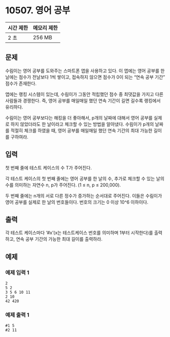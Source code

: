 # 10507. 영어 공부

|시간 제한|메모리 제한|
|--------|----------|
|2 초|256 MB|

## 문제
수림이는 영어 공부를 도와주는 스마트폰 앱을 사용하고 있다. 이 앱에는 영어 공부를 한 날에는 점수가 전날보다 1씩 쌓이고, 접속하지 않으면 점수가 0이 되는 “연속 공부 기간” 점수가 존재한다.

앱에는 랭킹 시스템이 있는데, 수림이가 그동안 적립했던 점수 중 최댓값을 가지고 다른 사람들과 경쟁한다. 즉, 영어 공부를 매일매일 했던 연속 기간이 길면 길수록 랭킹에서 유리하다.

수림이는 영어 공부보다는 해킹을 더 좋아해서, p개의 날짜에 대해서 영어 공부를 실제로 하지 않았더라도 한 날이라고 체크할 수 있는 방법을 알아냈다. 수림이가 p개의 날짜를 적절히 체크를 하였을 때, 영어 공부를 매일매일 했던 연속 기간의 최대 가능한 길이를 구하여라.

## 입력
첫 번째 줄에 테스트 케이스의 수 T가 주어진다.

각 테스트 케이스의 첫 번째 줄에는 영어 공부를 한 날의 수, 추가로 체크할 수 있는 날의 수를 의미하는 자연수 n, p가 주어진다. (1 ≤ n, p ≤ 200,000).

두 번째 줄에는 n개의 서로 다른 정수가 증가하는 순서대로 주어진다. 이들은 수림이가 영어 공부를 실제로 한 날의 번호들이다. 번호의 크기는 0 이상 10^6 이하이다.

## 출력
각 테스트 케이스마다 ‘#x’(x는 테스트케이스 번호를 의미하며 1부터 시작한다)를 출력하고, 연속 공부 기간의 가능한 최대 길이를 출력하라.

## 예제
### 예제 입력 1
```
2
5 2
3 5 6 10 11
2 10
42 420
```
### 예제 출력 1
```
#1 5
#2 11
```
